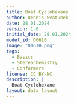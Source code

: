 ```yaml
---
title: Boat Cyclohexane
author: Dennis Svatunek
date: 28.01.2024
version: 1.0
initial_date: 28.01.2024
model_id: D0610
image: "D0610.png"
tags: 
  - Basics
  - Stereochemistry
  - Conformers
license: CC BY-NC
description: |
  Boat Cyclohexane
layout: data_layout
---
```

<script src="https://code.jquery.com/jquery-3.6.0.min.js"></script>
<script src="https://3Dmol.org/build/3Dmol-min.js"></script>
<script src="https://cdnjs.cloudflare.com/ajax/libs/three.js/r128/three.min.js"></script>

<div style="text-align: center;">


<div id="D0610" style="margin: auto; width: 500px; height: 500px;"></div>



</div>
<script>
(function() {
$(document).ready(function() {

var viewer = $3Dmol.createViewer("D0610", {defaultcolors: $3Dmol.elementColors.Jmol});
	
    var xyz = `18
0 1
C    -1.081673  0.819912  0.407000
C     0.156086  1.475059 -0.197043
C    -1.377649 -0.533812 -0.231259
C     1.383755  0.536235 -0.182775
C    -0.149983 -1.472506 -0.218760
C     1.068786 -0.824975  0.430168
H    -1.944609  1.479763  0.294999
H    -0.939667  0.693778  1.483353
H    -0.067085  1.774675 -1.224066
H     0.375069  2.397425  0.345058
H    -1.708269 -0.375699 -1.260786
H    -2.218955 -0.997638  0.287711
H     2.208437  0.993792  0.367405
H     1.746250  0.389859 -1.203323
H    -0.385001 -2.401371  0.305160
H     0.104722 -1.759263 -1.242120
H     0.894995 -0.711700  1.503310
H     1.934793 -1.483534  0.335969`; 

    viewer.addModel(xyz, "xyz");
    viewer.setStyle({}, {stick: {radius: 0.15}, sphere: {scale: 0.25}});
    viewer.zoomTo();
	viewer.rotate(90, {vx: 1, vy: 0, vz: 0});
	viewer.rotate(180, {vx: 0, vy: 0, vz: 1});
	viewer.rotate(35, {vx: 0, vy: 1, vz: 0});
	viewer.rotate(10, {vx: 1, vy: 0, vz: 0});
    viewer.zoom(1.4);
	viewer.setBackgroundColor('#f9f9f9');
    viewer.setViewStyle({style: 'outline', color: 'black', width: 0.02});
    viewer.render();
	
$("#D0610").css("position", "relative");
  });
})();
</script>

